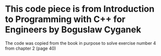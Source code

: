 # This code piece is from Introduction to Programming with C++ for Engineers by Boguslaw Cyganek

The code was copied from the book in purpose to solve exercise number 4 from chapter 2 (page 40)
